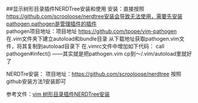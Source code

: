 ##显示树形目录插件NERDTree安装和使用
安装：直接按照 https://github.com/scrooloose/nerdtree安装会导致无法使用，需要先安装pathogen,pathogen是管理插件的插件  
pathogen项目地址：项目地址 https://github.com/tpope/vim-pathogen  
在.vim文件夹下建立autoload和bundle目录 
从下载地址获取pathogen.vim文件，将其复制到autoload目录下 
在.vimrc文件中增加如下代码： 
call pathogen#infect() 
		——其实就是把pathogen.vim cp到～/.vim/autoload里就好了  


NERDTre安装：
项目地址：https://github.com/scrooloose/nerdtree
按照github安装方法1安装即可


参考文件：[vim 树形目录插件NERDTree安装](https://blog.csdn.net/gatieme/article/details/43889489)
